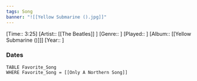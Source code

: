 ```yaml
---
tags: Song  
banner: "![[Yellow Submarine ().jpg]]"
---
```

[Time:: 3:25]
[Artist:: [[The Beatles]] ]
[Genre:: ]
[Played:: ]
[Album:: [[Yellow Submarine ()]]]
[Year:: ]
### Dates
````dataview
TABLE Favorite_Song
WHERE Favorite_Song = [[Only A Northern Song]]
````